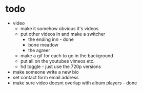 # todo
- video
    - make it somehow obvious it's videos
    - put other videos in and make a switcher
        -   the ending inn - done
        -   bone meadow
        -   the agreer
    - make a gif for each to go in the background
    - put all on the youtubes vimeos etc.
    - hd toggle - just use the 720p versions
- make someone write a new bio
- set contact form email address
- make sure video doesnt overlap with album players - done
